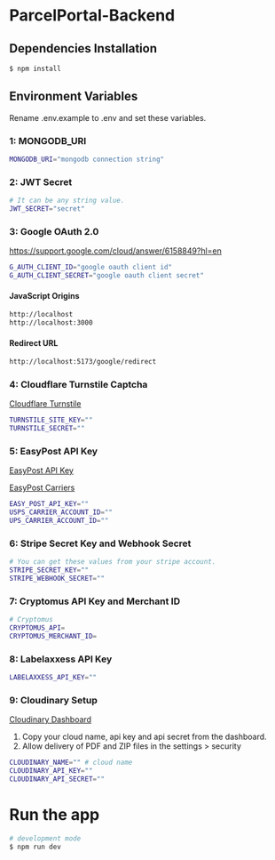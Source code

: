 # ParcelPortal-Backend

## Dependencies Installation

```bash
$ npm install
```

## Environment Variables

Rename .env.example to .env and set these variables.

### 1: MONGODB_URI

```bash
MONGODB_URI="mongodb connection string"
```

### 2: JWT Secret

```bash
# It can be any string value.
JWT_SECRET="secret"
```

### 3: Google OAuth 2.0

https://support.google.com/cloud/answer/6158849?hl=en

```bash
G_AUTH_CLIENT_ID="google oauth client id"
G_AUTH_CLIENT_SECRET="google oauth client secret"
```

#### JavaScript Origins

```bash
http://localhost
http://localhost:3000
```

#### Redirect URL

```bash
http://localhost:5173/google/redirect
```

### 4: Cloudflare Turnstile Captcha

[Cloudflare Turnstile](https://dash.cloudflare.com/?to=/:account/turnstile)

```bash
TURNSTILE_SITE_KEY=""
TURNSTILE_SECRET=""
```

### 5: EasyPost API Key

[EasyPost API Key](https://www.easypost.com/account/settings?tab=api-keys)

[EasyPost Carriers](https://www.easypost.com/account/settings?tab=carriers)

```bash
EASY_POST_API_KEY=""
USPS_CARRIER_ACCOUNT_ID=""
UPS_CARRIER_ACCOUNT_ID=""
```

### 6: Stripe Secret Key and Webhook Secret

```bash
# You can get these values from your stripe account.
STRIPE_SECRET_KEY=""
STRIPE_WEBHOOK_SECRET=""
```

### 7: Cryptomus API Key and Merchant ID

```bash
# Cryptomus
CRYPTOMUS_API=
CRYPTOMUS_MERCHANT_ID=
```

### 8: Labelaxxess API Key

```bash
LABELAXXESS_API_KEY=""
```

### 9: Cloudinary Setup

[Cloudinary Dashboard](https://console.cloudinary.com/pm)
1. Copy your cloud name, api key and api secret from the dashboard.
2. Allow delivery of PDF and ZIP files in the settings > security

```bash
CLOUDINARY_NAME="" # cloud name
CLOUDINARY_API_KEY=""
CLOUDINARY_API_SECRET=""
```

# Run the app

```bash
# development mode
$ npm run dev
```
